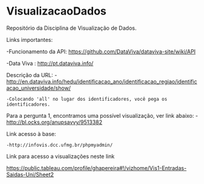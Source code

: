 # VisualizacaoDados
Repositório da Disciplina de Visualização de Dados.

Links importantes:

  -Funcionamento da API:  https://github.com/DataViva/dataviva-site/wiki/API
  
  -Data Viva : http://pt.dataviva.info/


Descrição da URL:
	-http://en.dataviva.info/hedu/identificacao_ano/identificacao_regiao/identificacao_universidade/show/
	
	-Colocando 'all' no lugar dos identificadores, você pega os identificadores.
	
Para a pergunta 1, encontramos uma possível visualização, ver link abaixo:
	-http://bl.ocks.org/anupsavvy/9513382
	
	
Link acesso à base:

	-http://infovis.dcc.ufmg.br/phpmyadmin/
Link para acesso a visualizações neste link

https://public.tableau.com/profile/ghapereira#!/vizhome/Vis1-Entradas-Saidas-Uni/Sheet2
